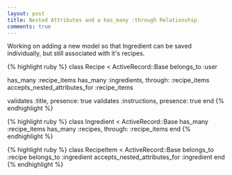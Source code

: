 ```yaml
---
layout: post
title: Nested Attributes and a has_many :through Relationship.
comments: true
---
```

Working on adding a new model so that Ingredient can be saved individually, but still associated with it's recipes.

{% highlight ruby %}
class Recipe < ActiveRecord::Base
  belongs_to :user

  has_many :recipe_items
  has_many :ingredients, through: :recipe_items
  accepts_nested_attributes_for :recipe_items

  validates :title, presence: true
  validates :instructions, presence: true
end
{% endhighlight %}

{% highlight ruby %}
class Ingredient < ActiveRecord::Base
  has_many :recipe_items
  has_many :recipes, through: :recipe_items
end
{% endhighlight %}

{% highlight ruby %}
class RecipeItem < ActiveRecord::Base
  belongs_to :recipe
  belongs_to :ingredient
  accepts_nested_attributes_for :ingredient
end
{% endhighlight %}
